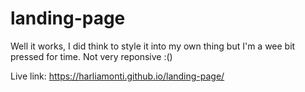 # landing-page

Well it works, I did think to style it into my own thing but I'm a wee bit pressed for time. Not very reponsive :()

Live link: https://harliamonti.github.io/landing-page/